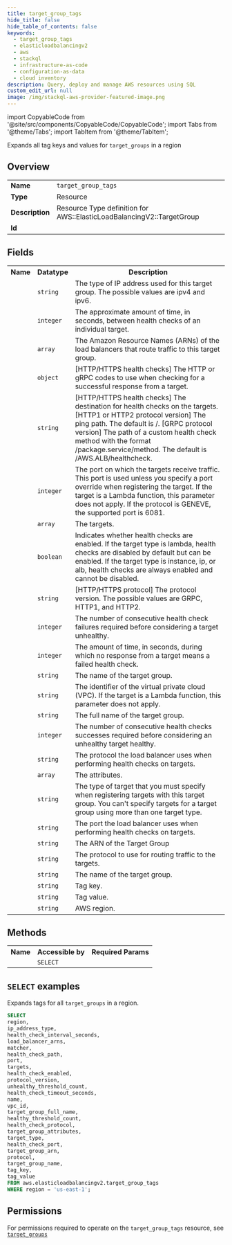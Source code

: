 ```yaml
---
title: target_group_tags
hide_title: false
hide_table_of_contents: false
keywords:
  - target_group_tags
  - elasticloadbalancingv2
  - aws
  - stackql
  - infrastructure-as-code
  - configuration-as-data
  - cloud inventory
description: Query, deploy and manage AWS resources using SQL
custom_edit_url: null
image: /img/stackql-aws-provider-featured-image.png
---
```


import CopyableCode from '@site/src/components/CopyableCode/CopyableCode';
import Tabs from '@theme/Tabs';
import TabItem from '@theme/TabItem';

Expands all tag keys and values for <code>target_groups</code> in a region

## Overview
<table>
<tbody>
<tr><td><b>Name</b></td><td><code>target_group_tags</code></td></tr>
<tr><td><b>Type</b></td><td>Resource</td></tr>
<tr><td><b>Description</b></td><td>Resource Type definition for AWS::ElasticLoadBalancingV2::TargetGroup</td></tr>
<tr><td><b>Id</b></td><td><CopyableCode code="aws.elasticloadbalancingv2.target_group_tags" /></td></tr>
</tbody>
</table>

## Fields
<table>
<tbody>
<tr><th>Name</th><th>Datatype</th><th>Description</th></tr><tr><td><CopyableCode code="ip_address_type" /></td><td><code>string</code></td><td>The type of IP address used for this target group. The possible values are ipv4 and ipv6.</td></tr>
<tr><td><CopyableCode code="health_check_interval_seconds" /></td><td><code>integer</code></td><td>The approximate amount of time, in seconds, between health checks of an individual target.</td></tr>
<tr><td><CopyableCode code="load_balancer_arns" /></td><td><code>array</code></td><td>The Amazon Resource Names (ARNs) of the load balancers that route traffic to this target group.</td></tr>
<tr><td><CopyableCode code="matcher" /></td><td><code>object</code></td><td>&#91;HTTP/HTTPS health checks&#93; The HTTP or gRPC codes to use when checking for a successful response from a target.</td></tr>
<tr><td><CopyableCode code="health_check_path" /></td><td><code>string</code></td><td>&#91;HTTP/HTTPS health checks&#93; The destination for health checks on the targets. &#91;HTTP1 or HTTP2 protocol version&#93; The ping path. The default is /. &#91;GRPC protocol version&#93; The path of a custom health check method with the format /package.service/method. The default is /AWS.ALB/healthcheck.</td></tr>
<tr><td><CopyableCode code="port" /></td><td><code>integer</code></td><td>The port on which the targets receive traffic. This port is used unless you specify a port override when registering the target. If the target is a Lambda function, this parameter does not apply. If the protocol is GENEVE, the supported port is 6081.</td></tr>
<tr><td><CopyableCode code="targets" /></td><td><code>array</code></td><td>The targets.</td></tr>
<tr><td><CopyableCode code="health_check_enabled" /></td><td><code>boolean</code></td><td>Indicates whether health checks are enabled. If the target type is lambda, health checks are disabled by default but can be enabled. If the target type is instance, ip, or alb, health checks are always enabled and cannot be disabled.</td></tr>
<tr><td><CopyableCode code="protocol_version" /></td><td><code>string</code></td><td>&#91;HTTP/HTTPS protocol&#93; The protocol version. The possible values are GRPC, HTTP1, and HTTP2.</td></tr>
<tr><td><CopyableCode code="unhealthy_threshold_count" /></td><td><code>integer</code></td><td>The number of consecutive health check failures required before considering a target unhealthy.</td></tr>
<tr><td><CopyableCode code="health_check_timeout_seconds" /></td><td><code>integer</code></td><td>The amount of time, in seconds, during which no response from a target means a failed health check.</td></tr>
<tr><td><CopyableCode code="name" /></td><td><code>string</code></td><td>The name of the target group.</td></tr>
<tr><td><CopyableCode code="vpc_id" /></td><td><code>string</code></td><td>The identifier of the virtual private cloud (VPC). If the target is a Lambda function, this parameter does not apply.</td></tr>
<tr><td><CopyableCode code="target_group_full_name" /></td><td><code>string</code></td><td>The full name of the target group.</td></tr>
<tr><td><CopyableCode code="healthy_threshold_count" /></td><td><code>integer</code></td><td>The number of consecutive health checks successes required before considering an unhealthy target healthy.</td></tr>
<tr><td><CopyableCode code="health_check_protocol" /></td><td><code>string</code></td><td>The protocol the load balancer uses when performing health checks on targets.</td></tr>
<tr><td><CopyableCode code="target_group_attributes" /></td><td><code>array</code></td><td>The attributes.</td></tr>
<tr><td><CopyableCode code="target_type" /></td><td><code>string</code></td><td>The type of target that you must specify when registering targets with this target group. You can't specify targets for a target group using more than one target type.</td></tr>
<tr><td><CopyableCode code="health_check_port" /></td><td><code>string</code></td><td>The port the load balancer uses when performing health checks on targets.</td></tr>
<tr><td><CopyableCode code="target_group_arn" /></td><td><code>string</code></td><td>The ARN of the Target Group</td></tr>
<tr><td><CopyableCode code="protocol" /></td><td><code>string</code></td><td>The protocol to use for routing traffic to the targets.</td></tr>
<tr><td><CopyableCode code="target_group_name" /></td><td><code>string</code></td><td>The name of the target group.</td></tr>
<tr><td><CopyableCode code="tag_key" /></td><td><code>string</code></td><td>Tag key.</td></tr>
<tr><td><CopyableCode code="tag_value" /></td><td><code>string</code></td><td>Tag value.</td></tr>
<tr><td><CopyableCode code="region" /></td><td><code>string</code></td><td>AWS region.</td></tr>
</tbody>
</table>

## Methods

<table>
<tbody>
  <tr>
    <th>Name</th>
    <th>Accessible by</th>
    <th>Required Params</th>
  </tr>
  <tr>
    <td><CopyableCode code="list_resources" /></td>
    <td><code>SELECT</code></td>
    <td><CopyableCode code="region" /></td>
  </tr>
</tbody>
</table>

## `SELECT` examples
Expands tags for all <code>target_groups</code> in a region.
```sql
SELECT
region,
ip_address_type,
health_check_interval_seconds,
load_balancer_arns,
matcher,
health_check_path,
port,
targets,
health_check_enabled,
protocol_version,
unhealthy_threshold_count,
health_check_timeout_seconds,
name,
vpc_id,
target_group_full_name,
healthy_threshold_count,
health_check_protocol,
target_group_attributes,
target_type,
health_check_port,
target_group_arn,
protocol,
target_group_name,
tag_key,
tag_value
FROM aws.elasticloadbalancingv2.target_group_tags
WHERE region = 'us-east-1';
```


## Permissions

For permissions required to operate on the <code>target_group_tags</code> resource, see <a href="/services/elasticloadbalancingv2/target_groups/#permissions"><code>target_groups</code></a>

